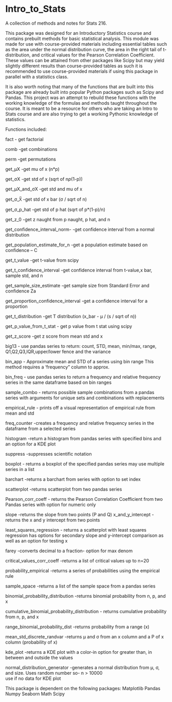 # Intro_to_Stats
A collection of methods and notes for Stats 216.

This package was designed for an Introductory Statistics course and contains prebuilt methods for basic statistical analysis. This module was made for use with course-provided materials including essential tables such as the area under the normal distribution curve, the area in the right tail of t-distribution, and critical values for the Pearson Correlation Coefficient. These values can be attained from other packages like Scipy but may yield slightly different results than course-provided tables as such it is recommended to use course-provided materials if using this package in parallel with a statistics class.

It is also worth noting that many of the functions that are built into this package are already built into popular Python packages such as Scipy and Pandas.  This project was an attempt to rebuild these functions with the working knowledge of the formulas and methods taught throughout the course. It is meant to be a resource for others who are taking an Intro to Stats course and are also trying to get a working Pythonic knowledge of statistics.

Functions included:

fact 					- get factorial 

comb 					-get combinations

perm					-get permutations 

get_µX					-get mu of x (n*p)

get_σX					-get std of x (sqrt of n*p*(1-p))

get_µX_and_σX				-get std and mu of x

get_σ_X̅				-get std of x bar (σ / sqrt of n)

get_σ_p_hat				-get std of p hat (sqrt of p*(1-p)/n)

get_z_0					-get z naught from p naught, p hat, and n

get_confidence_interval_norm-		-get confidence interval from a normal distribution

get_population_estimate_for_n		-get a population estimate based on confidence – C

get_t_value				-get t-value from scipy

get_t_confidence_interval		-get confidence interval from t-value,x bar, sample std, and n

get_sample_size_estimate		-get sample size from Standard Error and confidence Za

get_proportion_confidence_interval	-get a confidence interval for a proportion

get_t_distribution				-get T distribution (x_bar - µ / (s / sqrt of n))	

get_p_value_from_t_stat			- get p value from t stat using scipy

get_z_score					-get z score from mean std and x

big13						- use pandas series to return: count, STD, mean, 
						min/max, range, Q1,Q2,Q3,IQR,upper/lower fence
						and the variance

bin_app					- Approximate mean and STD of a series using bin range
						This method requires a ‘frequency” column to approx.

bin_freq					- use pandas series to return a frequency and relative
						frequency series in the same dataframe based on bin
						ranges

sample_combo					- returns possible sample combinations from a pandas
						series with arguments for unique sets and combinations
						with replacements 

empirical_rule					- prints off a visual representation of empirical rule 
						from mean and std

freq_counter					-creates a frequency and relative frequency series
						in the dataframe from a selected series

histogram					-return a histogram from pandas series with specified
						bins and an option for a KDE plot

suppress					-suppresses scientific notation

boxplot						- returns a boxplot of the specified pandas series
						may use multiple series in a list

barchart					-returns a barchart from series with option to set index

scatterplot					-returns scatterplot from two pandas series

Pearson_corr_coeff				- returns the Pearson Correlation Coefficient from two 
						Pandas series with option for numeric only

slope						-returns the slope from two points (P and Q)
x_and_y_intercept				-returns the x and y intercept from two points

least_squares_regression			- returns a scatterplot with least squares regression
						has options for secondary slope and y-intercept
						comparison as well as an option for testing x

farey						-converts decimal to a fraction- option for max denom

critical_values_corr_coeff			-returns a list of critical values up to n=20

probability_empirical				-returns a series of probabilities using the empirical rule

sample_space					-returns a list of the sample space from a pandas series

binomial_probability_distribution		-returns binomial probability from n, p, and x

cumulative_binomial_probability_distribution	- returns cumulative probability from n, p, and x

range_binomial_probability_dist			-returns probability from a range (x)

mean_std_discrete_randvar				-returns µ and σ from an x column and a 
							P of x column (probability of x)

kde_plot						-returns a KDE plot with a color-in option for								greater than, in between and outside the values

normal_distribution_generator				-generates a normal distribution from µ, σ,
							and size. Uses random number so- n > 10000  
							use if no data for KDE plot


This package is dependent on the following packages:
Matplotlib
Pandas
Numpy
Seaborn
Math
Scipy



